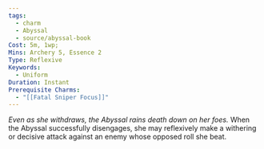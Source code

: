 ```yaml
---
tags:
  - charm
  - Abyssal
  - source/abyssal-book
Cost: 5m, 1wp; 
Mins: Archery 5, Essence 2
Type: Reflexive
Keywords:
  - Uniform
Duration: Instant
Prerequisite Charms:
  - "[[Fatal Sniper Focus]]"
---
```

*Even as she withdraws, the Abyssal rains death down on her foes.*
When the Abyssal successfully disengages, she may reflexively make a withering or decisive attack against an enemy whose opposed roll she beat.